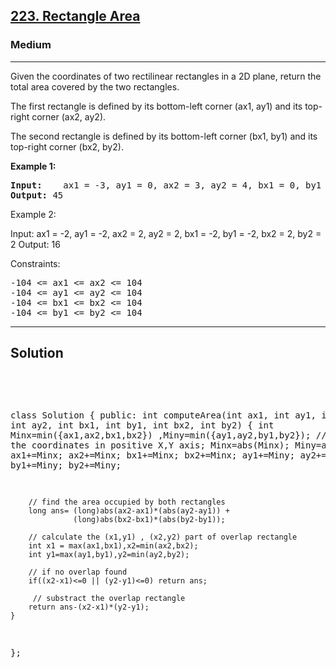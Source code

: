 
<h2><a href="https://leetcode.com/problems/rectangle-area/">223. Rectangle Area</a></h2>
<h3>Medium</h3>
<hr>
<div><p>
Given the coordinates of two rectilinear rectangles in a 2D plane, return the total area covered by the two rectangles.

The first rectangle is defined by its bottom-left corner (ax1, ay1) and its top-right corner (ax2, ay2).

The second rectangle is defined by its bottom-left corner (bx1, by1) and its top-right corner (bx2, by2).
</p>


<p><strong>Example 1:</strong></p>
<pre><strong>Input:</strong>    ax1 = -3, ay1 = 0, ax2 = 3, ay2 = 4, bx1 = 0, by1 = -1, bx2 = 9, by2 = 2
<strong>Output:</strong> 45
</pre>

Example 2:

Input: ax1 = -2, ay1 = -2, ax2 = 2, ay2 = 2, bx1 = -2, by1 = -2, bx2 = 2, by2 = 2
Output: 16
 

Constraints:
<pre>
-104 <= ax1 <= ax2 <= 104
-104 <= ay1 <= ay2 <= 104
-104 <= bx1 <= bx2 <= 104
-104 <= by1 <= by2 <= 104
</pre>
<hr>
 <h2><strong><b>Solution</b></strong></h2>
 <br>
 <pre>
 
class Solution {
public:
    int computeArea(int ax1, int ay1, int ax2, int ay2, int bx1, int by1, int bx2, int by2) {
        int Minx=min({ax1,ax2,bx1,bx2}) ,Miny=min({ay1,ay2,by1,by2});
        // made all the coordinates in positive X,Y axis; 
        Minx=abs(Minx); Miny=abs(Miny);
        ax1+=Minx; ax2+=Minx; bx1+=Minx; bx2+=Minx;
        ay1+=Miny; ay2+=Miny; by1+=Miny; by2+=Miny;
        
        // find the area occupied by both rectangles
        long ans= (long)abs(ax2-ax1)*(abs(ay2-ay1)) +
                  (long)abs(bx2-bx1)*(abs(by2-by1));
        
        // calculate the (x1,y1) , (x2,y2) part of overlap rectangle
        int x1 = max(ax1,bx1),x2=min(ax2,bx2);
        int y1=max(ay1,by1),y2=min(ay2,by2);
        
        // if no overlap found
        if((x2-x1)<=0 || (y2-y1)<=0) return ans;
        
         // substract the overlap rectangle
        return ans-(x2-x1)*(y2-y1);    
    }
};
          
 </pre>

